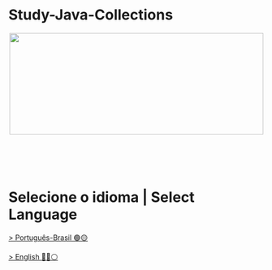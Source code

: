 # Study-Java-Collections
<div align="center"><img decoding="async" loading="lazy" width="500" height="200" src="https://2.bp.blogspot.com/-faInQl4c_aE/VGclnD9CJEI/AAAAAAAAF6Q/7DFsCqgkTfE/s1600/Collections%2BFramework%2BJava.png"></div>
</br>
</br>
</br>
</br>

 # Selecione o idioma | Select Language

[> Português-Brasil 🟢🟡](https://github.com/LuanTMoura/Java-Development-Content/blob/main/Content/Courses/Study-Java-Collections/README%20PT-BR.md)

[> English 🔵🔴⚪](https://github.com/LuanTMoura/Java-Development-Content/blob/main/Content/Courses/Study-Java-Collections/README%20EN.md)
